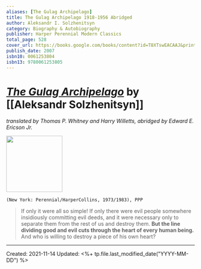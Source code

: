 ```yaml
---
aliases: [The Gulag Archipelago]
title: The Gulag Archipelago 1918-1956 Abridged
author: Aleksandr I. Solzhenitsyn
category: Biography & Autobiography
publisher: Harper Perennial Modern Classics
total_page: 528
cover_url: https://books.google.com/books/content?id=T8XTswEACAAJ&printsec=frontcover&img=1&zoom=1&source=gbs_api
publish_date: 2007
isbn10: 0061253804
isbn13: 9780061253805
---
```

# [*The Gulag Archipelago*](https://www.harpercollins.com/products/the-gulag-archipelago-aleksandr-i-solzhenitsyn?variant=39307360632866) by [[Aleksandr Solzhenitsyn]]
*translated by Thomas P. Whitney and Harry Willetts, abridged by Edward E. Ericson Jr.*

<img src="https://upload.wikimedia.org/wikipedia/en/c/c7/Gulag_Archipelago.jpg" width=150>

`(New York: Perennial/HarperCollins, 1973/1983), PPP`


>If only it were all so simple! If only there were evil people somewhere insidiously committing evil deeds, and it were necessary only to separate them from the rest of us and destroy them. **But the line dividing good and evil cuts through the heart of every human being.** And who is willing to destroy a piece of his own heart?

---
Created: 2021-11-14
Updated: <%+ tp.file.last_modified_date("YYYY-MM-DD") %>

